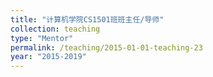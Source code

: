 ```yaml
---
title: "计算机学院CS1501班班主任/导师"
collection: teaching
type: "Mentor"
permalink: /teaching/2015-01-01-teaching-23
year: "2015-2019"
---
```

